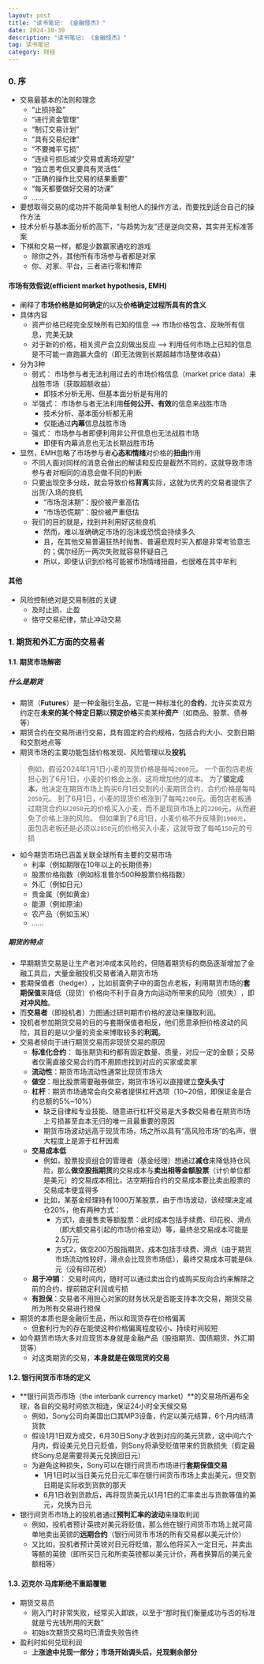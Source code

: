 ```yaml
---
layout: post
title: "读书笔记: 《金融怪杰》"
date: 2024-10-30
description: "读书笔记: 《金融怪杰》"
tag: 读书笔记
category: 财经
---
```



### 0. 序
+ 交易最基本的法则和理念
    - “止损持盈”
    - ​“进行资金管理”
    - ​“制订交易计划”
    - ​“具有交易纪律”
    - ​“不要摊平亏损”
    - ​“连续亏损后减少交易或离场观望”
    - ​“独立思考但又要具有灵活性”
    - ​“正确的操作比交易的结果重要”
    - “每天都要做好交易的功课”
    - ......
+ 要想取得交易的成功并不能简单复制他人的操作方法，而要找到适合自己的操作方法
+ 技术分析与基本面分析的高下，​“与趋势为友”还是逆向交易，其实并无标准答案
+ 下棋和交易一样，都是少数赢家通吃的游戏
    - 除你之外，其他所有市场参与者都是对家
    - 你、对家、平台，三者进行零和博弈

#### 市场有效假说(efficient market hypothesis, EMH)
+ 阐释了**市场价格是如何确定**的以及**价格确定过程所具有的含义**
+ 具体内容
    - 资产价格已经完全反映所有已知的信息 --> 市场价格包含、反映所有信息，完美无缺
    - 对于新的价格，相关资产会立刻做出反应 --> 利用任何市场上已知的信息是不可能一直跑赢大盘的（即无法做到长期超越市场整体收益）
+ 分为3种
    - 弱式： 市场参与者无法利用过去的市场价格信息（market price data）来战胜市场（获取超额收益）
        * 即技术分析无用、但基本面分析是有用的
    - 半强式： 市场参与者无法利用**任何公开、有效**的信息来战胜市场
        * 技术分析、基本面分析都无用
        * 仅能通过**内幕**信息战胜市场
    - 强式： 市场参与者即便利用非公开信息也无法战胜市场
        * 即便有内幕消息也无法长期战胜市场
+ 显然，EMH忽略了市场参与者**心态和情绪**对价格的**扭曲**作用
    - 不同人面对同样的消息会做出的解读和反应是截然不同的，这就导致市场参与者对相同的消息会做不同的判断
    - 只要出现空多分歧，就会导致价格**背离**实际，这就为优秀的交易者提供了出货/入场的良机
        * “市场泡沫期”：股价被严重高估
        * “市场恐慌期”：股价被严重低估
    - 我们的目的就是，找到并利用好这些良机
        * 然而，难以准确确定市场的泡沫或恐慌会持续多久
        * 且，在其他交易普遍狂热时抛售、普遍悲观时买入都是非常考验意志的；偶尔经历一两次失败就容易怀疑自己
        * 所以，即便认识到价格可能被市场情绪扭曲，也很难在其中牟利

#### 其他
+ 风险控制绝对是交易制胜的关键
    - 及时止损、止盈
    - 恪守交易纪律，禁止冲动交易


### 1. 期货和外汇方面的交易者

#### 1.1. 期货市场解密

##### 什么是期货
+ 期货（**Futures**）是一种金融衍生品，它是一种标准化的**合约**，允许买卖双方约定在**未来的某个特定日期**以**预定价格**买卖某种**资产**（如商品、股票、债券等）
+ 期货合约在交易所进行交易，具有固定的合约规格，包括合约大小、交割日期和交割地点等
+ 期货市场的主要功能包括价格发现、风险管理以及**投机**
> 例如，假设2024年1月1日小麦的现货价格是每吨`2000`元。
> 一个面包店老板担心到了6月1日，小麦的价格会上涨，这将增加他的成本。
> 为了**锁定成本**，他决定在期货市场上购买6月1日交割的小麦期货合约，合约价格是每吨`2050`元。
> 到了6月1日，小麦的现货价格涨到了每吨`2200`元。面包店老板通过期货合约以`2050`元的价格买入小麦，而不是现货市场上的`2200`元，从而避免了价格上涨的风险。
> 但如果到了6月1日，小麦价格不升反降到`1900元`，面包店老板还是必须以`2050`元的价格买入小麦，这就导致了每吨`150`元的亏损

+ 如今期货市场已涵盖关联全球所有主要的交易市场
    + 利率（例如期限在10年以上的长期债券）
    + 股票价格指数（例如标准普尔500种股票价格指数）​
    + 外汇（例如日元）
    + 贵金属（例如黄金）
    + 能源（例如原油）
    + 农产品（例如玉米）​
    + ......

##### 期货的特点
+ 早期期货交易是让生产者对冲成本风险的，但随着期货标的商品逐渐增加了金融工具后，大量金融投机交易者涌入期货市场
+ 套期保值者（hedger）​，比如前面例子中的面包点老板，利用期货市场的**套期保值**来降低（现货）价格向不利于自身方向运动所带来的风险（损失）​，即**对冲风险**。
+ 而**交易者**（即投机者）力图通过研判期市价格的波动来赚取利润。
+ 投机者参加期货交易的目的与套期保值者相反，他们愿意承担价格波动的风险，其目的是以少量的资金来博取较多的**利润**。
+ 交易者倾向于进行期货交易而非现货交易的原因
    - **标准化合约**： 每张期货和约都有固定数量、质量，对应一定的金额；交易者仅需直接交易合约而不用顾虑找到对应的买家或卖家
    - **流动性**：期货市场流动性通常比现货市场大
    - **做空**：相比股票需要融券做空，期货市场可以直接建立**空头头寸**
    - **杠杆**：期货市场通常会向交易者提供杠杆选项（10~20倍，即保证金是合约总额的5%~10%）
        * 缺乏自律和专业技能、随意进行杠杆交易是大多数交易者在期货市场上亏损甚至血本无归的唯一且最重要的原因
        * 期货市场波动远高于现货市场，场之所以具有“高风险市场”的名声，很大程度上是源于杠杆因素
    - **交易成本低**
        * 例如，股票投资组合的管理者（基金经理）想通过**减仓**来降低持仓风险，那么**做空股指期货**的交易成本与**卖出相等金额股票**（计价单位都是美元）的交易成本相比，沽空期指合约的交易成本要比卖出股票的交易成本便宜得多
        * 比如，某基金经理持有1000万某股票，由于市场波动，该经理决定减仓20%，他有两种方式：
            * 方式1，直接售卖等额股票：此时成本包括手续费、印花税、滑点（即大额交易引起的市场价格变动）等，最终总交易成本可能是2.5万元
            * 方式2，做空200万股指期货，成本包括手续费、滑点（由于期货市场流动性较好，滑点会比现货市场低），最终交易成本可能是6k元（没有印花税）
    - **易于冲销**： 交易时间内，随时可以通过卖出合约或购买反向合约来解除之前的合约，提前锁定利润或亏损
    - **有担保**：交易者不用担心对家的财务状况是否能支持本次交易，期货交易所为所有交易进行担保
+ 期货的本质也是金融衍生品，所以和现货存在价格偏离
    - 但套利行为的存在能使这种价格偏离程度较小、持续时间较短
+ 如今期货市场大多对应现货本身就是金融产品（股指期货、国债期货、外汇期货等）
    - 对这类期货的交易，**本身就是在做现货的交易**


#### 1.2. 银行间货币市场的定义
+ **银行间货币市场（the interbank currency market）**的交易场所遍布全球，各自的交易时间依次相连，保证24小时全天候交易
    - 例如，Sony公司向美国出口其MP3设备，约定以美元结算，6个月内结清货款
    - 假设1月1日双方成交，6月30日Sony才收到对应的美元货款，这中间六个月内，假设美元兑日元贬值，则Sony将承受贬值带来的货款损失（假定最终Sony总是需要将美元兑换回日元）
    - 为避免这种损失，Sony可以在银行间货币市场进行**套期保值交易**
        * 1月1日时以当日美元兑日元汇率在银行间货币市场上卖出美元，但交割日期是实际收到货款的那天
        * 6月1日收到货款后，再将现货美元以1月1日的汇率卖出与货款等值的美元，兑换为日元
+ 银行间货币市场上的投机者通过**预判汇率的波动**来赚取利润
    - 例如，投机者预计英镑对美元将贬值，那么他在银行间货币市场上就可简单地卖出英镑的**远期合约**（银行间货币市场的所有交易都以美元计价）
    - 又比如，投机者预计英镑对日元将贬值，那么他将买入一定日元，并卖出等额的英镑（即所买日元和所卖英镑都以美元计价，两者换算后的美元金额相等）​

#### 1.3. 迈克尔·马库斯绝不重蹈覆辙
+ 期货交易员
    - 刚入门时非常失败，经常买入即跌，以至于“那时我们衡量成功与否的标准就是亏光钱所用的天数”
    - 初始`8`次期货交易均已清盘失败告终
+ 盈利时如何兑现利润
    - **上涨途中兑现一部分；市场开始调头后，兑现剩余部分**
